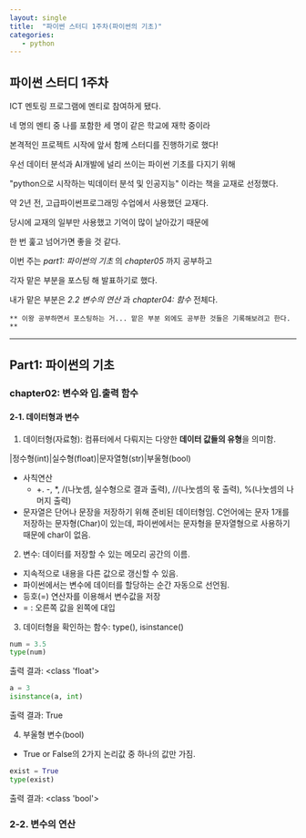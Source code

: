 ```yaml
---
layout: single
title:  "파이썬 스터디 1주차(파이썬의 기초)"
categories:
   - python
---
```


## 파이썬 스터디 1주차

ICT 멘토링 프로그램에 멘티로 참여하게 됐다.

네 명의 멘티 중 나를 포함한 세 명이 같은 학교에 재학 중이라

본격적인 프로젝트 시작에 앞서 함께 스터디를 진행하기로 했다!

  
우선 데이터 분석과 AI개발에 널리 쓰이는 파이썬 기초를 다지기 위해

"python으로 시작하는 빅데이터 분석 및 인공지능" 이라는 책을 교재로 선정했다.

약 2년 전, 고급파이썬프로그래밍 수업에서 사용했던 교재다. 

당시에 교재의 일부만 사용했고 기억이 많이 날아갔기 때문에

한 번 훑고 넘어가면 좋을 것 같다.

  
이번 주는 *part1: 파이썬의 기초* 의 *chapter05* 까지 공부하고

각자 맡은 부분을 포스팅 해 발표하기로 했다.

내가 맡은 부분은 *2.2 변수의 연산* 과 *chapter04: 함수* 전체다. 

` ** 이왕 공부하면서 포스팅하는 거... 맡은 부분 외에도 공부한 것들은 기록해보려고 한다. ** `

---

## Part1: 파이썬의 기초
### chapter02: 변수와 입.출력 함수

#### 2-1. 데이터형과 변수

1) 데이터형(자료형): 컴퓨터에서 다뤄지는 다양한 **데이터 값들의 유형**을 의미함.

|정수형(int)|실수형(float)|문자열형(str)|부울형(bool)

- 사칙연산 
    - +. -, *, /(나눗셈, 실수형으로 결과 출력), //(나눗셈의 몫 출력), %(나눗셈의 나머지 출력)
- 문자열은 단어나 문장을 저장하기 위해 준비된 데이터형임. C언어에는 문자 1개를 저장하는 문자형(Char)이 있는데, 파이썬에서는 문자형을 문자열형으로 사용하기 때문에 char이 없음.


2) 변수: 데이터를 저장할 수 있는 메모리 공간의 이름.

- 지속적으로 내용을 다른 값으로 갱신할 수 있음.
- 파이썬에서는 변수에 데이터를 할당하는 순간 자동으로 선언됨.
- 등호(=) 연산자를 이용해서 변수값을 저장
- = : 오른쪽 값을 왼쪽에 대입

3) 데이터형을 확인하는 함수: type(), isinstance()

```python
num = 3.5
type(num)
```

출력 결과: <class 'float'>

```python
a = 3
isinstance(a, int)
```

출력 결과: True

4) 부울형 변수(bool)

- True or False의 2가지 논리값 중 하나의 값만 가짐.

```python
exist = True
type(exist)
```

출력 결과: <class 'bool'>


### 2-2. 변수의 연산










